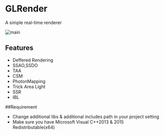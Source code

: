 # GLRender
A simple real-time renderer

![main](https://user-images.githubusercontent.com/55482286/197383110-d5e5bf2f-e229-4b74-b173-5f5b56347381.jpg)

## Features
 - Deffered Rendering
 - SSAO,SSDO
 - TAA
 - CSM
 - PhotonMapping
 - Trick Area Light
 - SSR
 - IBL

##Requirement
 - Change additional libs & additional includes path in your project setting
 - Make sure you have Microsoft Visual C++2013 & 2015 Redistributable(x64)
